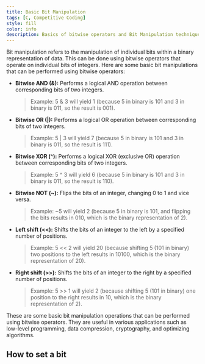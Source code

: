 ```yaml
---
title: Basic Bit Manipulation
tags: [C, Competitive Coding]
style: fill
color: info
description: Basics of bitwise operators and Bit Manipulation techniques like set bit, clear bit, update bit and get bit codes and logics are specified.
---
```


Bit manipulation refers to the manipulation of individual bits within a binary representation of data. This can be done using bitwise operators that operate on individual bits of integers. Here are some basic bit manipulations that can be performed using bitwise operators:

- **Bitwise AND (&):** Performs a logical AND operation between corresponding bits of two integers.

    > Example: 5 & 3 will yield 1 (because 5 in binary is 101 and 3 in binary is 011, so the result is 001).

- **Bitwise OR (\|):** Performs a logical OR operation between corresponding bits of two integers.

    > Example: 5 \| 3 will yield 7 (because 5 in binary is 101 and 3 in binary is 011, so the result is 111).

- **Bitwise XOR (^):** Performs a logical XOR (exclusive OR) operation between corresponding bits of two integers.

    > Example: 5 ^ 3 will yield 6 (because 5 in binary is 101 and 3 in binary is 011, so the result is 110).

- **Bitwise NOT (~):** Flips the bits of an integer, changing 0 to 1 and vice versa.

    > Example: ~5 will yield 2 (because 5 in binary is 101, and flipping the bits results in 010, which is the binary representation of 2).

- **Left shift (<<):** Shifts the bits of an integer to the left by a specified number of positions.

    > Example: 5 << 2 will yield 20 (because shifting 5 (101 in binary) two positions to the left results in 10100, which is the binary representation of 20).

- **Right shift (>>):** Shifts the bits of an integer to the right by a specified number of positions.

    > Example: 5 >> 1 will yield 2 (because shifting 5 (101 in binary) one position to the right results in 10, which is the binary representation of 2).

These are some basic bit manipulation operations that can be performed using bitwise operators. They are useful in various applications such as low-level programming, data compression, cryptography, and optimizing algorithms.

## How to set a bit
